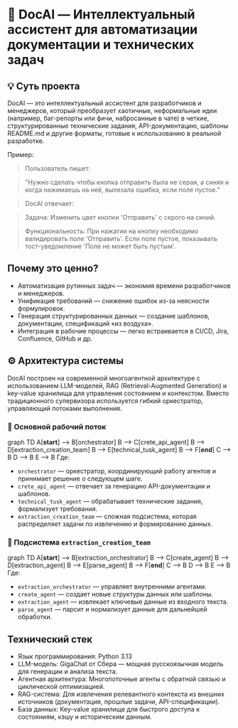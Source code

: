 # 🚀 DocAI — Интеллектуальный ассистент для автоматизации документации и технических задач
## 💡  **Суть проекта**
DocAI — это интеллектуальный ассистент для разработчиков и менеджеров, который преобразует хаотичные, неформальные идеи (например, баг-репорты или фичи, набросанные в чате) в четкие, структурированные технические задания, API-документацию, шаблоны README.md и другие форматы, готовые к использованию в реальной разработке.

Пример:
> Пользователь пишет:

> "Нужно сделать чтобы кнопка отправить была не серая, а синяя и когда нажимаешь на неё, вылезала ошибка, если поле пустое."

> DocAI отвечает:

> Задача: Изменить цвет кнопки 'Отправить' с серого на синий.

> Функциональность: При нажатии на кнопку необходимо валидировать поле 'Отправить'. Если поле пустое, показывать тост-уведомление 'Поле не может быть пустым'.

## **Почему это ценно?**
-  Автоматизация рутинных задач — экономия времени разработчиков и менеджеров.
-  Унификация требований — снижение ошибок из-за неясности формулировок.
-  Генерация структурированных данных — создание шаблонов, документации, спецификаций «из воздуха».
-  Интеграция в рабочие процессы — легко встраивается в CI/CD, Jira, Confluence, GitHub и др.

## ⚙️ **Архитектура системы**
DocAI построен на современной многоагентной архитектуре с использованием LLM-моделей, RAG (Retrieval-Augmented Generation) и key-value хранилища для управления состоянием и контекстом. Вместо традиционного супервизора используется гибкий оркестратор, управляющий потоками выполнения.

### 🔄 Основной рабочий поток
graph TD
    A[__start__] --> B[orchestrator]
    B --> C[crete_api_agent]
    B --> D[extraction_creation_team]
    B --> E[technical_tusk_agent]
    B --> F[__end__]
    C --> B
    D --> B
    E --> B
Где:
- `orchestrator` — оркестратор, координирующий работу агентов и принимает решение о следующем шаге.
- `crete_api_agent` — отвечает за генерацию API-документации и шаблонов.
- `technical_tusk_agent` — обрабатывает технические задания, формализует требования.
- `extraction_creation_team` — сложная подсистема, которая распределяет задачи по извлечению и формированию данных.
### 🔄 Подсистема `extraction_creation_team`
graph TD
    A[__start__] --> B[extraction_orchestrator]
    B --> C[create_agent]
    B --> D[extraction_agent]
    B --> E[parse_agent]
    B --> F[__end__]
    C --> B
    D --> B
    E --> B
Где:
- `extraction_orchestrator` — управляет внутренними агентами.
- `create_agent` — создает новые структуры данных или шаблоны.
- `extraction_agent` — извлекает ключевые данные из входного текста.
- `parse_agent` — парсит и нормализует данные для дальнейшей обработки.

## **Технический стек**
- Язык программирования: Python 3.13
- LLM-модель: GigaChat  от Сбера — мощная русскоязычная модель для генерации и анализа текста.
- Агентная архитектура: Многопоточные агенты с обратной связью и циклической оптимизацией.
- RAG-система: Для извлечения релевантного контекста из внешних источников (документация, прошлые задачи, API-спецификации).
- База данных: Key-value хранилище для быстрого доступа к состояниям, кэшу и историческим данным.

  
     
